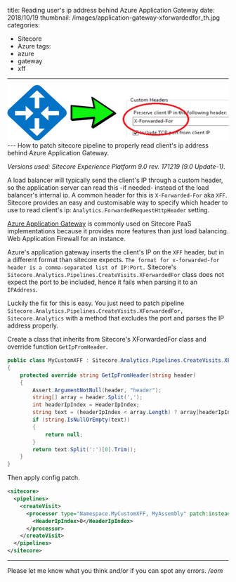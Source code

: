 title: Reading user's ip address behind Azure Application Gateway
date: 2018/10/19
thumbnail: /images/application-gateway-xforwardedfor_th.jpg
categories:
- Sitecore
- Azure
tags:
- azure
- gateway
- xff

---
<img class="hero-img" src="/images/application-gateway-xforwardedfor.jpg" alt="Azure application gateway xforwardedfor.jpg">
---
How to patch sitecore pipeline to properly read client's ip address behind Azure Application Gateway.
<!-- more -->

*Versions used: Sitecore Experience Platform 9.0 rev. 171219 (9.0 Update-1).*

A load balancer will typically send the client's IP through a custom header, so the application server can read this -if needed- instead of the load balancer's internal ip. A common header for this is `X-Forwarded-For` aka `XFF`. Sitecore provides an easy and customisable way to specify which header to use to read client's ip: `Analytics.ForwardedRequestHttpHeader` setting.

[Azure Application Gateway](https://docs.microsoft.com/en-us/azure/application-gateway/application-gateway-faq) is commonly used on Sitecore PaaS implementations because it provides more features than just load balancing. Web Application Firewall for an instance.

Azure's application gateway inserts the client's IP on the `XFF` header, but in a different format than sitecore expects. `The format for x-forwarded-for header is a comma-separated list of IP:Port.` Sitecore's `Sitecore.Analytics.Pipelines.CreateVisits.XForwardedFor` class does not expect the port to be included, hence it fails when parsing it to an `IPAddress`.

Luckily the fix for this is easy. You just need to patch pipeline `Sitecore.Analytics.Pipelines.CreateVisits.XForwardedFor, Sitecore.Analytics` with a method that excludes the port and parses the IP address properly.

Create a class that inherits from Sitecore's XForwardedFor class and override function `GetIpFromHeader`.
``` csharp
public class MyCustomXFF : Sitecore.Analytics.Pipelines.CreateVisits.XForwardedFor
{
    protected override string GetIpFromHeader(string header)
    {
        Assert.ArgumentNotNull(header, "header");
        string[] array = header.Split(',');
        int headerIpIndex = HeaderIpIndex;
        string text = (headerIpIndex < array.Length) ? array[headerIpIndex] : array.LastOrDefault();
        if (string.IsNullOrEmpty(text))
        {
            return null;
        }
        return text.Split(':')[0].Trim();
    }
}
```

Then apply config patch.
``` xml
<sitecore>
  <pipelines>
    <createVisit>
      <processor type="Namespace.MyCustomXFF, MyAssembly" patch:instead="*[@type='Sitecore.Analytics.Pipelines.CreateVisits.XForwardedFor, Sitecore.Analytics']">
        <HeaderIpIndex>0</HeaderIpIndex>
      </processor>
    </createVisit>
  </pipelines>
</sitecore>
```

---

Please let me know what you think and/or if you can spot any errors.
*/eom*
